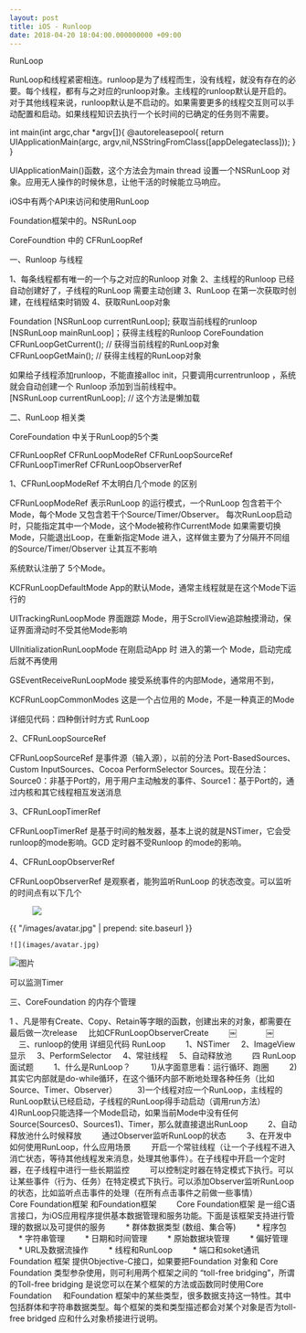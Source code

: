 ```yaml
---
layout: post
title: iOS - Runloop
date: 2018-04-20 18:04:00.000000000 +09:00
---
```



RunLoop

RunLoop和线程紧密相连。runloop是为了线程而生，没有线程，就没有存在的必要。每个线程，都有与之对应的runloop对象。主线程的runloop默认是开启的。对于其他线程来说，runloop默认是不启动的。如果需要更多的线程交互则可以手动配置和启动。如果线程知识去执行一个长时间的已确定的任务则不需要。

int main(int argc,char *argv[]){
@autoreleasepool{
return UIApplicationMain(argc, argv,nil,NSStringFromClass([appDelegateclass]));
}
}


UIApplicationMain()函数，这个方法会为main thread 设置一个NSRunLoop 对象。应用无人操作的时候休息，让他干活的时候能立马响应。


iOS中有两个API来访问和使用RunLoop

Foundation框架中的。NSRunLoop

CoreFoundtion 中的 CFRunLoopRef

一、Runloop 与线程

1、每条线程都有唯一的一个与之对应的Runloop 对象
2、主线程的Runloop 已经自动创建好了，子线程的RunLoop 需要主动创建
3、RunLoop 在第一次获取时创建，在线程结束时销毁
4、获取RunLoop对象

Foundation  [NSRunLoop currentRunLoop]; 获取当前线程的runloop
[NSRunLoop mainRunLoop]；获得主线程的Runloop
CoreFoundation  CFRunLoopGetCurrent(); // 获得当前线程的RunLoop对象 
CFRunLoopGetMain(); // 获得主线程的RunLoop对象  

如果给子线程添加runloop，不能直接alloc init，只要调用currentrunloop ，系统就会自动创建一个 Runloop 添加到当前线程中。[NSRunLoop currentRunLoop]; // 这个方法是懒加载

二、RunLoop 相关类

CoreFoundation 中关于RunLoop的5个类

CFRunLoopRef
CFRunLoopModeRef
CFRunLoopSourceRef
CFRunLoopTimerRef
CFRunLoopObserverRef

1、CFRunLoopModeRef  不太明白几个mode 的区别

CFRunLoopModeRef 表示RunLoop 的运行模式，一个RunLoop 包含若干个Mode，每个Mode 又包含若干个Source/Timer/Observer。
每次RunLoop启动时，只能指定其中一个Mode，这个Mode被称作CurrentMode
如果需要切换Mode，只能退出Loop，在重新指定Mode 进入，这样做主要为了分隔开不同组的Source/Timer/Observer 让其互不影响

系统默认注册了 5个Mode。

KCFRunLoopDefaultMode App的默认Mode，通常主线程就是在这个Mode下运行的

UITrackingRunLoopMode 界面跟踪 Mode，用于ScrollView追踪触摸滑动，保证界面滑动时不受其他Mode影响

UIInitializationRunLoopMode 在刚启动App 时 进入的第一个 Mode，启动完成后就不再使用

GSEventReceiveRunLoopMode 接受系统事件的内部Mode，通常用不到，

KCFRunLoopCommonModes 这是一个占位用的 Mode，不是一种真正的Mode

详细见代码：四种倒计时方式  RunLoop 

2、CFRunLoopSourceRef  

CFRunLoopSourceRef 是事件源（输入源），以前的分法 Port-BasedSources、Custom InputSources、Cocoa PerformSelector Sources。现在分法：Source0：非基于Port的，用于用户主动触发的事件、Source1：基于Port的，通过内核和其它线程相互发送消息

3、CFRunLoopTimerRef

CFRunLoopTimerRef 是基于时间的触发器，基本上说的就是NSTimer，它会受runloop的mode影响。GCD 定时器不受Runloop 的mode的影响。

4、CFRunLoopObserverRef

CFRunLoopObserverRef 是观察者，能狗监听RunLoop 的状态改变。可以监听的时间点有以下几个 

<figure>
<a><img src="{{site.url}}/images/avatar.jpg"></a>
</figure>

{{ "/images/avatar.jpg" | prepend: site.baseurl }} 

`![](images/avatar.jpg)`

![图片](/images/avatar.jpg)

可以监测Timer

三、CoreFoundation 的内存个管理

1 、凡是带有Create、Copy、Retain等字眼的函数，创建出来的对象，都需要在最后做一次release
    比如CFRunLoopObserverCreate
    
    ￼
    
    
    ￼
    
    
    三、runloop的使用 详细见代码 RunLoop
    
    1、NSTimer 
    2、ImageView显示
    3、PerformSelector
    4、常驻线程
    5、自动释放池
    
    四 RunLoop面试题
    
    1、什么是RunLoop？
    
    1)从字面意思看：运行循环、跑圈
    
    2)其实它内部就是do-while循环，在这个循环内部不断地处理各种任务（比如Source、Timer、Observer）
    
    3)一个线程对应一个RunLoop，主线程的RunLoop默认已经启动，子线程的RunLoop得手动启动（调用run方法）
    
    4)RunLoop只能选择一个Mode启动，如果当前Mode中没有任何Source(Sources0、Sources1)、Timer，那么就直接退出RunLoop
    
    2、自动释放池什么时候释放
    
    通过Observer监听RunLoop的状态
    
    3、在开发中如何使用RunLoop，什么应用场景
    
    开启一个常驻线程（让一个子线程不进入消亡状态，等待其他线程发来消息，处理其他事件）。在子线程中开启一个定时器，在子线程中进行一些长期监控
    
    可以控制定时器在特定模式下执行。可以让某些事件（行为、任务）在特定模式下执行。可以添加Observer监听RunLoop的状态，比如监听点击事件的处理（在所有点击事件之前做一些事情）
    
    
    Core Foundation框架 和Foundation框架 
    
    Core Foundation框架 是一组C语言接口，为iOS应用程序提供基本数据管理和服务功能。下面是该框架支持进行管理的数据以及可提供的服务
    
    * 群体数据类型 (数组、集合等)
    
    * 程序包
    
    * 字符串管理
    
    * 日期和时间管理
    
    * 原始数据块管理
    
    * 偏好管理
    
    * URL及数据流操作
    
    * 线程和RunLoop
    
    * 端口和soket通讯
    
    Foundation 框架 提供Objective-C接口，如果要把Foundation 对象和 Core Foundation 类型参杂使用，则可利用两个框架之间的 “toll-free bridging”，所谓的Toll-free bridging 是说您可以在某个框架的方法或函数同时使用Core Foundation
    和Foundation 框架中的某些类型，很多数据支持这一特性。其中包括群体和字符串数据类型。每个框架的类和类型描述都会对某个对象是否为toll-free bridged 应和什么对象桥接进行说明。
    
    



